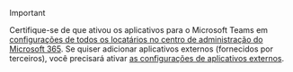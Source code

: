 > [!IMPORTANT]
> Certifique-se de que ativou os aplicativos para o Microsoft Teams em [configurações de todos os locatários no centro de administração do Microsoft 365](../enable-features-office-365.md#tenant-wide-settings-in-the-microsoft-365-admin-center). Se quiser adicionar aplicativos externos (fornecidos por terceiros), você precisará ativar [as configurações de aplicativos externos](../enable-features-office-365.md#external-apps).
